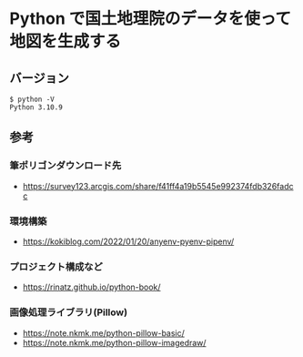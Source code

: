 # Python で国土地理院のデータを使って地図を生成する

## バージョン

```
$ python -V
Python 3.10.9
```

## 参考

### 筆ポリゴンダウンロード先

- https://survey123.arcgis.com/share/f41ff4a19b5545e992374fdb326fadcc

### 環境構築

- https://kokiblog.com/2022/01/20/anyenv-pyenv-pipenv/

### プロジェクト構成など

- https://rinatz.github.io/python-book/

### 画像処理ライブラリ(Pillow)

- https://note.nkmk.me/python-pillow-basic/
- https://note.nkmk.me/python-pillow-imagedraw/
